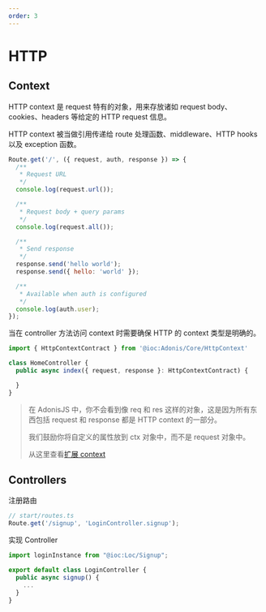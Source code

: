 ```yaml
---
order: 3
---
```


# HTTP

## Context

HTTP context 是 request 特有的对象，用来存放诸如 request body、cookies、headers 等给定的 HTTP request 信息。

HTTP context 被当做引用传递给 route 处理函数、middleware、HTTP hooks 以及 exception 函数。

```js
Route.get('/', ({ request, auth, response }) => {
  /**
   * Request URL
   */
  console.log(request.url());

  /**
   * Request body + query params
   */
  console.log(request.all());

  /**
   * Send response
   */
  response.send('hello world');
  response.send({ hello: 'world' });

  /**
   * Available when auth is configured
   */
  console.log(auth.user);
});
```

当在 controller 方法访问 context 时需要确保 HTTP 的 context 类型是明确的。

```js
import { HttpContextContract } from '@ioc:Adonis/Core/HttpContext'

class HomeController {
  public async index({ request, response }: HttpContextContract) {

  }
}
```

> 在 AdonisJS 中，你不会看到像 req 和 res 这样的对象，这是因为所有东西包括 request 和 response 都是 HTTP context 的一部分。
>
> 我们鼓励你将自定义的属性放到 ctx 对象中，而不是 request 对象中。
>
> 从这里查看[扩展 context](https://docs.adonisjs.com/guides/context#extending-context)

## Controllers

注册路由

```js
// start/routes.ts
Route.get('/signup', 'LoginController.signup');
```

实现 Controller

```js
import loginInstance from "@ioc:Loc/Signup";

export default class LoginController {
  public async signup() {
    ...
  }
}
```
